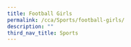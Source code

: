 ```yaml
---
title: Football Girls
permalink: /cca/Sports/football-girls/
description: ""
third_nav_title: Sports
---
```

